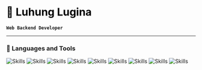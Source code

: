 <h1 style="color: black; text-underline: none;"> 🔭 Luhung Lugina</h1>
 
**`Web Backend Developer`**   
  
---

### 🧰 Languages and Tools
<p>
  <img src="https://img.shields.io/badge/jquery-0769AD.svg?style=for-the-badge&logo=jquery&logoColor=white" alt="Skills">
  <img src="https://img.shields.io/badge/bootstrap-7952B3.svg?style=for-the-badge&logo=bootstrap&logoColor=white" alt="Skills">
  <img src="https://img.shields.io/badge/laravel-FF2D20.svg?style=for-the-badge&logo=laravel&logoColor=white" alt="Skills">
  <img src="https://img.shields.io/badge/figma-F24E1E.svg?style=for-the-badge&logo=figma&logoColor=white" alt="Skills">
  <img src="https://img.shields.io/badge/github-181717.svg?style=for-the-badge&logo=github&logoColor=white" alt="Skills">
  <img src="https://img.shields.io/badge/unity-000000.svg?style=for-the-badge&logo=unity&logoColor=white" alt="Skills">
  <img src="https://img.shields.io/badge/c%23-239120.svg?style=for-the-badge&logo=c-sharp&logoColor=white" alt="Skills">
  <img src="https://img.shields.io/badge/node.js-339933.svg?style=for-the-badge&logo=node.js&logoColor=white" alt="Skills">
  <img src="https://img.shields.io/badge/postman-FF6C37.svg?style=for-the-badge&logo=postman&logoColor=white" alt="Skills">
</p>

